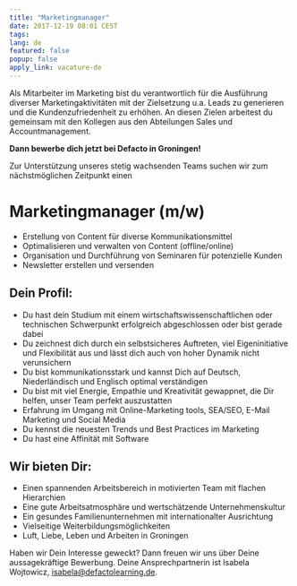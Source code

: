 ```yaml
---
title: "Marketingmanager"
date: 2017-12-19 08:01 CEST
tags:
lang: de
featured: false
popup: false
apply_link: vacature-de
---
```

Als Mitarbeiter im Marketing bist du verantwortlich für die Ausführung diverser Marketingaktivitäten mit der Zielsetzung u.a. Leads zu generieren und die Kundenzufriedenheit zu erhöhen. An diesen Zielen arbeitest du gemeinsam mit den Kollegen aus den Abteilungen Sales und Accountmanagement.

**Dann bewerbe dich jetzt bei Defacto in Groningen!**

Zur Unterstützung unseres stetig wachsenden Teams suchen wir zum nächstmöglichen Zeitpunkt einen

# Marketingmanager (m/w)

* Erstellung von Content für diverse Kommunikationsmittel
* Optimalisieren und verwalten von Content (offline/online)
* Organisation und Durchführung von Seminaren für potenzielle Kunden
* Newsletter erstellen und versenden


## Dein Profil:

* Du hast dein Studium mit einem wirtschaftswissenschaftlichen oder technischen Schwerpunkt erfolgreich abgeschlossen oder bist gerade dabei
* Du zeichnest dich durch ein selbstsicheres Auftreten, viel Eigeninitiative und Flexibilität aus und lässt dich auch von hoher Dynamik nicht verunsichern
* Du bist kommunikationsstark und kannst Dich auf Deutsch, Niederländisch und Englisch optimal verständigen
* Du bist mit viel Energie, Empathie und Kreativität gewappnet, die Dir helfen, unser Team perfekt auszustatten
* Erfahrung im Umgang mit Online-Marketing tools, SEA/SEO, E-Mail Marketing und Social Media
* Du kennst die neuesten Trends und Best Practices im Marketing
* Du hast eine Affinität mit Software


## Wir bieten Dir:

* Einen spannenden Arbeitsbereich in motivierten Team mit flachen Hierarchien
* Eine gute Arbeitsatmosphäre und wertschätzende Unternehmenskultur
* Ein gesundes Familienunternehmen mit internationalter Ausrichtung
* Vielseitige Weiterbildungsmöglichkeiten
* Luft, Liebe, Leben und Arbeiten in Groningen


Haben wir Dein Interesse geweckt? Dann freuen wir uns über Deine aussagekräftige Bewerbung. Deine Ansprechpartnerin ist Isabela Wojtowicz, [isabela@defactolearning.de](mailto:isabela@defactolearning.de).
